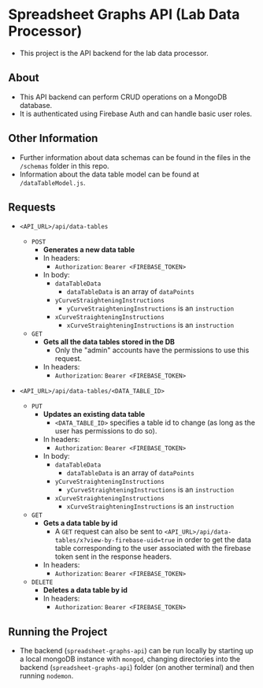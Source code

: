 # Spreadsheet Graphs API (Lab Data Processor)

- This project is the API backend for the lab data processor.

## About

- This API backend can perform CRUD operations on a MongoDB database.
- It is authenticated using Firebase Auth and can handle basic user roles.

## Other Information

- Further information about data schemas can be found in the files in the `/schemas` folder in this repo.
- Information about the data table model can be found at `/dataTableModel.js`.

## Requests

- `<API_URL>/api/data-tables`

  - `POST`
    - **Generates a new data table**
    - In headers:
      - `Authorization`: `Bearer <FIREBASE_TOKEN>`
    - In body:
      - `dataTableData`
        - `dataTableData` is an array of `dataPoints`
      - `yCurveStraighteningInstructions`
        - `yCurveStraighteningInstructions` is an `instruction`
      - `xCurveStraighteningInstructions`
        - `xCurveStraighteningInstructions` is an `instruction`
  - `GET`
    - **Gets all the data tables stored in the DB**
      - Only the "admin" accounts have the permissions to use this request.
    - In headers:
      - `Authorization`: `Bearer <FIREBASE_TOKEN>`

- `<API_URL>/api/data-tables/<DATA_TABLE_ID>`
  - `PUT`
    - **Updates an existing data table**
      - `<DATA_TABLE_ID>` specifies a table id to change (as long as the user has permissions to do so).
    - In headers:
      - `Authorization`: `Bearer <FIREBASE_TOKEN>`
    - In body:
      - `dataTableData`
        - `dataTableData` is an array of `dataPoints`
      - `yCurveStraighteningInstructions`
        - `yCurveStraighteningInstructions` is an `instruction`
      - `xCurveStraighteningInstructions`
        - `xCurveStraighteningInstructions` is an `instruction`
  - `GET`
    - **Gets a data table by id**
      - A `GET` request can also be sent to `<API_URL>/api/data-tables/x?view-by-firebase-uid=true` in order to get the data table corresponding to the user associated with the firebase token sent in the response headers.
    - In headers:
      - `Authorization`: `Bearer <FIREBASE_TOKEN>`
  - `DELETE`
    - **Deletes a data table by id**
    - In headers:
      - `Authorization`: `Bearer <FIREBASE_TOKEN>`

## Running the Project

- The backend (`spreadsheet-graphs-api`) can be run locally by starting up a local mongoDB instance with `mongod`, changing directories into the backend (`spreadsheet-graphs-api`) folder (on another terminal) and then running `nodemon`.
